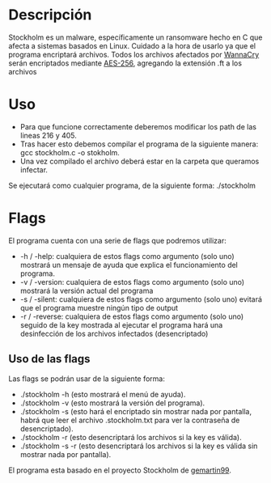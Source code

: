 <h1>Descripción</h1>
Stockholm es un malware, específicamente un ransomware hecho en C que afecta a sistemas basados en Linux. Cuidado a la hora de usarlo ya que el programa encriptará archivos. Todos los archivos afectados por <a href="https://es.wikipedia.org/wiki/WannaCry">WannaCry</a> serán encriptados mediante <a href="https://es.wikipedia.org/wiki/Advanced_Encryption_Standard">AES-256</a>, agregando la extensión .ft a los archivos

<h1>Uso</h1>
<ul>
<li>Para que funcione correctamente deberemos modificar los path de las lineas 216 y 405.</li>
<li>Tras hacer esto debemos compilar el programa de la siguiente manera: gcc stockholm.c -o stokholm.</li>
<li>Una vez compilado el archivo deberá estar en la carpeta que queramos infectar.</li>
</ul>
<p>Se ejecutará como cualquier programa, de la siguiente forma: ./stockholm</p>

<h1>Flags</h1>
El programa cuenta con una serie de flags que podremos utilizar:

- -h / -help: cualquiera de estos flags como argumento (solo uno) mostrará un mensaje de ayuda que explica el funcionamiento del programa.</br>
- -v / -version: cualquiera de estos flags como argumento (solo uno) mostrará la versión actual del programa</br>
- -s / -silent: cualquiera de estos flags como argumento (solo uno) evitará que el programa muestre ningún tipo de output</br>
- -r / -reverse: cualquiera de estos flags como argumento (solo uno) seguido de la key mostrada al ejecutar el programa hará una desinfección de los archivos infectados (desencriptado)</br>


<h2>Uso de las flags</h2>
<p>Las flags se podrán usar de la siguiente forma:</p>
<ul>
<li>./stockholm -h (esto mostrará el menú de ayuda).</li>
<li>./stockholm -v (esto mostrará la versión del programa).</li>
<li>./stockholm -s (esto hará el encriptado sin mostrar nada por pantalla, habrá que leer el archivo .stockholm.txt para ver la contraseña de desencriptado).</li>
<li>./stockholm -r <key> (esto desencriptará los archivos si la key es válida).</li>
<li>./stockholm -s -r <key> (esto desencriptará los archivos si la key es válida sin mostrar nada por pantalla).</li>
</ul>

El programa esta basado en el proyecto Stockholm de <a href="https://github.com/gemartin99">gemartin99</a>.
